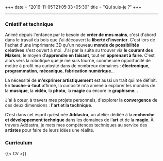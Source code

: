 +++
date = "2016-11-05T21:05:33+05:30"
title = "Qui suis-je ?"
+++

---

### Créatif et technique

Animé depuis l'enfance par le besoin de **créer de mes mains**, c'est d'abord dans le travail du bois que j'ai découvert la **liberté d'inventer**. C'est lors de l'achat d'une imprimante 3D qu'un nouveau **monde de possibilités créatives** s'est ouvert à moi. J'ai par la suite su trouver via **le courant des Makers**, le moyen d'**apprendre en faisant**, tout en **apprenant à faire**. C'est alors vers la robotique que je me suis tourné, comme une opportunité de mettre à profit ma curiosité dans de nombreux domaines : **électronique**, **programmation**, **mécanique**, **fabrication numérique**...

La nécessité de **m'exprimer artistiquement** est aussi un trait qui me définit. En **touche-à-tout** affirmé, la curiosité m'a amené à explorer les mondes de la **musique**, la **vidéo**, la **photo**, la **magie** ou encore le **graphisme**...

J'ai à cœur, à travers mes projets personnels, d'explorer la **convergence** de ces deux dimensions : **l'art et la technique**.

C’est dans cet esprit qu’est née **Addastra**, un atelier dédiée à la **recherche et développement technique** dans les domaines de l’**art** et de la **magie**. À travers Addastra, je mets mes compétences techniques au service des **artistes** pour faire de leurs idées une réalité.

### Curriculum

{{< CV >}}
